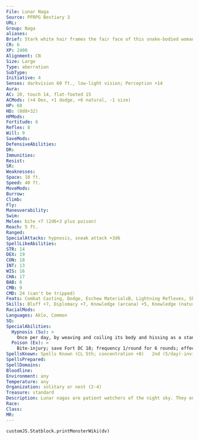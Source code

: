 ```yaml
---
File: Lunar Naga
Source: PFRPG Bestiary 3
URL: 
Group: Naga
aliases: 
Brief: Stark white hair frames the fair face of this snake-bodied woman, and its black scales sparkle hypnotically.
CR: 6
XP: 2400
Alignment: CN
Size: Large
Type: aberration
SubType: 
Initiative: 4
Senses: darkvision 60 ft., low-light vision; Perception +14
Aura: 
AC: 20, touch 14, flat-footed 15
ACMods: (+4 Dex, +1 dodge, +6 natural, -1 size)
HP: 68
HD: (8d8+32)
HPMods: 
Fortitude: 6
Reflex: 8
Will: 9
SaveMods: 
DefensiveAbilities: 
DR: 
Immunities: 
Resist: 
SR: 
Weaknesses: 
Space: 10 ft.
Speed: 40 ft.
MoveMods: 
Burrow: 
Climb: 
Fly: 
Maneuverability: 
Swim: 
Melee: bite +7 (2d6+3 plus poison)
Reach: 5 ft.
Ranged: 
SpecialAttacks: hypnosis, sneak attack +3d6
SpellLikeAbilities: 
STR: 14
DEX: 19
CON: 18
INT: 13
WIS: 16
CHA: 17
BAB: 6
CMB: 9
CMD: 24 (can't be tripped)
Feats: Combat Casting, Dodge, Eschew MaterialsB, Lightning Reflexes, Skill Focus (Stealth)
Skills: Bluff +7, Diplomacy +7, Knowledge (arcana) +5, Knowledge (nature) +9, Perception +14, Spellcraft +8, Stealth +14
RacialMods: 
Languages: Aklo, Common
SQ: 
SpecialAbilities:
  Hypnosis (Su): >
    Once per day, by weaving and coiling its body and hissing as a standard action, a lunar naga can cause its scales to shimmer and glow with moonlike radiance. All creatures within 30 feet who can see the naga must make a DC 17 Will save to avoid becoming fascinated. The lunar naga can maintain this fascination effect as long as it concentrates; fascinated creatures follow the still-glowing naga if it moves as long as it maintains the effect by concentrating. The save DC is Charisma-based.
  Poison (Ex): >
    Bite-injury; save Fort DC 18; frequency 1/round for 6 rounds; effect 1d3 Con and 1 Wis; cure 1 save.  Spells A lunar naga casts spells as a 5th-level sorcerer.
SpellsKnown: Spells Known (CL 5th; concentration +8)   2nd (5/day)-invisibility, scorching ray   1st (7/day)-charm person (DC 14), expeditious retreat, magic missile, ray of enfeeblement (DC 14)   0 (at will)-detect magic, disrupt undead, mage hand, open/ close, prestidigitation, ray of frost
SpellsPrepared: 
SpellDomains: 
Bloodline: 
Environment: any
Temperature: any
Organization: solitary or nest (2-4)
Treasure: standard
Description: Lunar nagas are patient watchers of the night sky. They enjoy cosmology and believe strongly in astrology, maintaining a handful of complex zodiacs. A few lunar nagas even bear knowledge of the unspeakable things from the dark spaces between the stars. A lunar naga stretches over 10 feet from its pale face to the tip of its tail, and weighs close to 200 pounds.  Nocturnal creatures, lunar nagas often live in ruined towers or atop mountains-any place open to the sky at night. There they peer through astrological devices, closely monitoring passing celestial markers, eager to decipher more of the universe. Those living underground make nightly trips to the open sky when they can. Cloudy nights make lunar nagas agitated, and a creature is more likely to run afoul of a lunar naga on these dark evenings.  Lunar nagas sometimes lead small cults of sky-watchers. These followers aid the nagas in recording tome upon tome of calculations of the stars and planets moving through the inky black of the night sky. In small doses tempered with water, fruit juices, and alcohol, lunar naga venom is mildly hallucinogenic. The nagas' cultist allies often take the substance as a ritualistic drug.
Race: 
Class: 
MR: 
---
```

```dataviewjs
customJS.Statblock.printMonsterWiki(dv)
```
